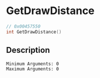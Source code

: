 # GetDrawDistance
```c
// 0x00457550
int GetDrawDistance()
```
## Description
```
Minimum Arguments: 0
Maximum Arguments: 0
```
